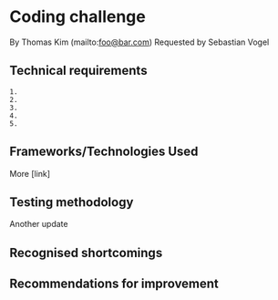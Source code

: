 # Coding challenge

By Thomas Kim (mailto:foo@bar.com)
Requested by Sebastian Vogel

## Technical requirements

    1.
    2.
    3.
    4.
    5.

## Frameworks/Technologies Used 

More [link] 

## Testing methodology

Another update

## Recognised shortcomings

## Recommendations for improvement